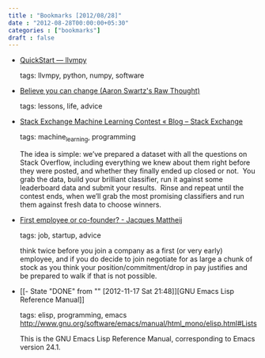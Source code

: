 ```yaml
---
title : "Bookmarks [2012/08/28]"
date : "2012-08-28T00:00:00+05:30"
categories : ["bookmarks"]
draft : false
---
```


-   [QuickStart — llvmpy](http://www.llvmpy.org/)

    tags: llvmpy, python, numpy, software

<!--listend-->

-   [Believe you can change (Aaron Swartz's Raw Thought)](http://www.aaronsw.com/weblog/dweck)

    tags: lessons, life, advice

<!--listend-->

-   [Stack Exchange Machine Learning Contest « Blog – Stack Exchange](http://blog.stackoverflow.com/2012/08/stack-exchange-machine-learning-contest/)

    tags: machine<sub>learning</sub>, programming

    The idea is simple: we’ve prepared a dataset with all the questions on Stack Overflow, including everything we knew about them right before they were posted, and whether they finally ended up closed or not.  You grab the data, build your brilliant classifier, run it against some leaderboard data and submit your results.  Rinse and repeat until the contest ends, when we’ll grab the most promising classifiers and run them against fresh data to choose winners.

<!--listend-->

-   [First employee or co-founder? - Jacques Mattheij](http://jacquesmattheij.com/first-employee-or-cofounder/)

    tags: job, startup, advice

    think twice before you join a company as a first (or very early) employee, and if you do decide to join negotiate for as large a chunk of stock as you think your position/commitment/drop in pay justifies and be prepared to walk if that is not possible.

<!--listend-->

-   [[- State "DONE"       from ""           <span class="timestamp-wrapper"><span class="timestamp">[2012-11-17 Sat 21:48]</span></span>][GNU Emacs Lisp Reference Manual]]

    tags: elisp, programming, emacs
        <http://www.gnu.org/software/emacs/manual/html_mono/elisp.html#Lists>

    This is the GNU Emacs Lisp Reference Manual, corresponding to Emacs version 24.1.
